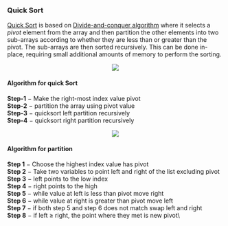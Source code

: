 ### Quick Sort

[Quick Sort](https://en.wikipedia.org/wiki/Quicksort) is based on [Divide-and-conquer algorithm](https://en.wikipedia.org/wiki/Divide-and-conquer_algorithm) where it selects a *pivot* element from the array and then partition the other elements into two sub-arrays according to whether they are less than or greater than the pivot. The sub-arrays are then sorted recursively. This can be done in-place, requiring small additional amounts of memory to perform the sorting.

<p align="center">
  <img src="https://3.bp.blogspot.com/-6e1hp4vtW2A/W5OGy25HrgI/AAAAAAAADrU/aaM5W--ufugeDxMvLW3iGCIS5HjXkDcDwCLcBGAs/s1600/quick_sort_partition_animation.gif">
 </p>
 
 #### Algorithm for quick Sort
**Step-1** − Make the right-most index value pivot\
**Step-2** − partition the array using pivot value\
**Step-3** − quicksort left partition recursively\
**Step-4** − quicksort right partition recursively

<p align="center">
  <img src="https://www.techiedelight.com/wp-content/uploads/Quicksort.png">
 </p>

#### Algorithm for partition
**Step 1** − Choose the highest index value has pivot\
**Step 2** − Take two variables to point left and right of the list excluding pivot\
**Step 3** − left points to the low index\
**Step 4** − right points to the high\
**Step 5** − while value at left is less than pivot move right\
**Step 6** − while value at right is greater than pivot move left\
**Step 7** − if both step 5 and step 6 does not match swap left and right\
**Step 8** − if left ≥ right, the point where they met is new pivot\
 